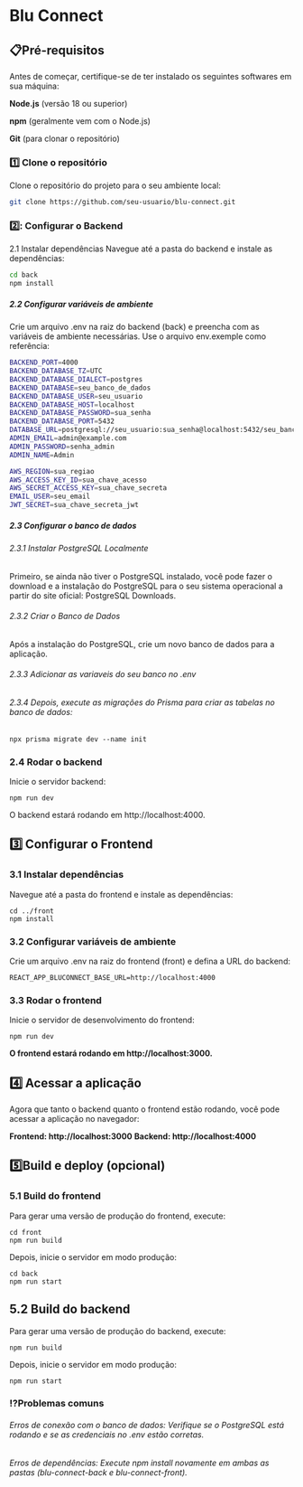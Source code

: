 # Blu Connect
## 📋Pré-requisitos
Antes de começar, certifique-se de ter instalado os seguintes softwares em sua máquina:

**Node.js** (versão 18 ou superior)

**npm** (geralmente vem com o Node.js)

**Git** (para clonar o repositório)

### 1️⃣ Clone o repositório
Clone o repositório do projeto para o seu ambiente local:

```sh
git clone https://github.com/seu-usuario/blu-connect.git
```
### 2️⃣: Configurar o Backend
2.1 Instalar dependências
Navegue até a pasta do backend e instale as dependências:

```sh
cd back
npm install
```

##### 2.2 Configurar variáveis de ambiente
Crie um arquivo .env na raiz do backend (back) e preencha com as variáveis de ambiente necessárias. Use o arquivo env.exemple como referência:

```sh
BACKEND_PORT=4000
BACKEND_DATABASE_TZ=UTC
BACKEND_DATABASE_DIALECT=postgres
BACKEND_DATABASE=seu_banco_de_dados
BACKEND_DATABASE_USER=seu_usuario
BACKEND_DATABASE_HOST=localhost
BACKEND_DATABASE_PASSWORD=sua_senha
BACKEND_DATABASE_PORT=5432
DATABASE_URL=postgresql://seu_usuario:sua_senha@localhost:5432/seu_banco_de_dados
ADMIN_EMAIL=admin@example.com
ADMIN_PASSWORD=senha_admin
ADMIN_NAME=Admin

AWS_REGION=sua_regiao
AWS_ACCESS_KEY_ID=sua_chave_acesso
AWS_SECRET_ACCESS_KEY=sua_chave_secreta
EMAIL_USER=seu_email
JWT_SECRET=sua_chave_secreta_jwt
```

##### 2.3 Configurar o banco de dados

###### 2.3.1 Instalar PostgreSQL Localmente
Primeiro, se ainda não tiver o PostgreSQL instalado, você pode fazer o download e a instalação do PostgreSQL para o seu sistema operacional a partir do site oficial: PostgreSQL Downloads.

###### 2.3.2 Criar o Banco de Dados
Após a instalação do PostgreSQL, crie um novo banco de dados para a aplicação.

###### 2.3.3 Adicionar as variaveis do seu banco no .env
###### 2.3.4 Depois, execute as migrações do Prisma para criar as tabelas no banco de dados:

```
npx prisma migrate dev --name init
```

### 2.4 Rodar o backend
Inicie o servidor backend:

```
npm run dev
```
O backend estará rodando em http://localhost:4000.


## 3️⃣ Configurar o Frontend
### 3.1 Instalar dependências
Navegue até a pasta do frontend e instale as dependências:

```
cd ../front
npm install
```
### 3.2 Configurar variáveis de ambiente
Crie um arquivo .env na raiz do frontend (front) e defina a URL do backend:

```
REACT_APP_BLUCONNECT_BASE_URL=http://localhost:4000
```

### 3.3 Rodar o frontend
Inicie o servidor de desenvolvimento do frontend:

```
npm run dev
```
**O frontend estará rodando em http://localhost:3000.**

## 4️⃣ Acessar a aplicação
Agora que tanto o backend quanto o frontend estão rodando, você pode acessar a aplicação no navegador:

**Frontend: http://localhost:3000** 
**Backend: http://localhost:4000** 

## 5️⃣Build e deploy (opcional)
### 5.1 Build do frontend
Para gerar uma versão de produção do frontend, execute:


```
cd front
npm run build

```

Depois, inicie o servidor em modo produção:

```
cd back
npm run start
```
## 5.2 Build do backend
Para gerar uma versão de produção do backend, execute:


```
npm run build
```

Depois, inicie o servidor em modo produção:

```
npm run start
```

### ⁉️Problemas comuns
######  Erros de conexão com o banco de dados: Verifique se o PostgreSQL está rodando e se as credenciais no .env estão corretas.

###### Erros de dependências: Execute npm install novamente em ambas as pastas (blu-connect-back e blu-connect-front).